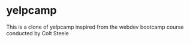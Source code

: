 # yelpcamp

This is a clone of yelpcamp inspired from the webdev bootcamp course conducted by Colt Steele
